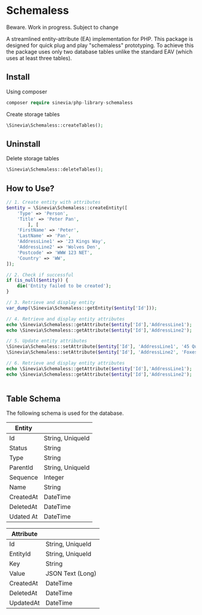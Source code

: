 # Schemaless

Beware. Work in progress. Subject to change

A streamlined entity-attribute (EA) implementation for PHP. This package is designed for quick plug and play "schemaless" prototyping. To achieve this the package uses only two database tables unlike the standard EAV (which uses at least three tables).

## Install

Using composer

```php
composer require sinevia/php-library-schemaless
```

Create storage tables

```php
\Sinevia\Schemaless::createTables();
```

## Uninstall

Delete storage tables

```php
\Sinevia\Schemaless::deleteTables();
```

## How to Use?

```php
// 1. Create entity with attributes
$entity = \Sinevia\Schemaless::createEntity([
    'Type' => 'Person',
    'Title' => 'Peter Pan',
        ], [
    'FirstName' => 'Peter',
    'LastName' => 'Pan',
    'AddressLine1' => '23 Kings Way',
    'AddressLine2' => 'Wolves Den',
    'Postcode' => 'WWW 123 NET',
    'Country' => 'WW',    
]);

// 2. Check if successful
if (is_null($entity)) {
    die('Entity failed to be created');
}

// 3. Retrieve and display entity
var_dump(\Sinevia\Schemaless::getEntity($entity['Id']));

// 4. Retrieve and display entity attributes
echo \Sinevia\Schemaless::getAttribute($entity['Id'],'AddressLine1');
echo \Sinevia\Schemaless::getAttribute($entity['Id'],'AddressLine2');

// 5. Update entity attributes
\Sinevia\Schemaless::setAttribute($entity['Id'], 'AddressLine1', '45 Queens Road');
\Sinevia\Schemaless::setAttribute($entity['Id'], 'AddressLine2', 'Foxes Layer');

// 6. Retrieve and display entity attributes
echo \Sinevia\Schemaless::getAttribute($entity['Id'],'AddressLine1');
echo \Sinevia\Schemaless::getAttribute($entity['Id'],'AddressLine2');
   
```     

## Table Schema ##

The following schema is used for the database.

| Entity    |                  |
|-----------|------------------|
| Id        | String, UniqueId |
| Status    | String           |
| Type      | String           |
| ParentId  | String, UniqueId |
| Sequence  | Integer          |
| Name      | String           |
| CreatedAt | DateTime         |
| DeletedAt | DateTime         |
| Udated At | DateTime         |

| Attribute |                  |
|-----------|------------------|
| Id        | String, UniqueId |
| EntityId  | String, UniqueId |
| Key       | String           |
| Value     | JSON Text (Long) |
| CreatedAt | DateTime         |
| DeletedAt | DateTime         |
| UpdatedAt | DateTime         |
